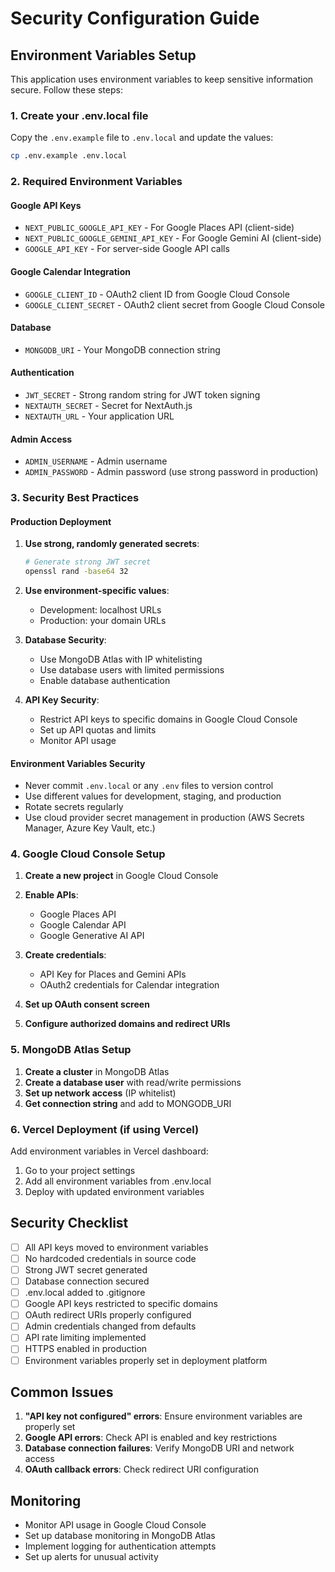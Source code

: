 # Security Configuration Guide

## Environment Variables Setup

This application uses environment variables to keep sensitive information secure. Follow these steps:

### 1. Create your .env.local file

Copy the `.env.example` file to `.env.local` and update the values:

```bash
cp .env.example .env.local
```

### 2. Required Environment Variables

#### Google API Keys
- `NEXT_PUBLIC_GOOGLE_API_KEY` - For Google Places API (client-side)
- `NEXT_PUBLIC_GOOGLE_GEMINI_API_KEY` - For Google Gemini AI (client-side)
- `GOOGLE_API_KEY` - For server-side Google API calls

#### Google Calendar Integration
- `GOOGLE_CLIENT_ID` - OAuth2 client ID from Google Cloud Console
- `GOOGLE_CLIENT_SECRET` - OAuth2 client secret from Google Cloud Console

#### Database
- `MONGODB_URI` - Your MongoDB connection string

#### Authentication
- `JWT_SECRET` - Strong random string for JWT token signing
- `NEXTAUTH_SECRET` - Secret for NextAuth.js
- `NEXTAUTH_URL` - Your application URL

#### Admin Access
- `ADMIN_USERNAME` - Admin username
- `ADMIN_PASSWORD` - Admin password (use strong password in production)

### 3. Security Best Practices

#### Production Deployment
1. **Use strong, randomly generated secrets**:
   ```bash
   # Generate strong JWT secret
   openssl rand -base64 32
   ```

2. **Use environment-specific values**:
   - Development: localhost URLs
   - Production: your domain URLs

3. **Database Security**:
   - Use MongoDB Atlas with IP whitelisting
   - Use database users with limited permissions
   - Enable database authentication

4. **API Key Security**:
   - Restrict API keys to specific domains in Google Cloud Console
   - Set up API quotas and limits
   - Monitor API usage

#### Environment Variables Security
- Never commit `.env.local` or any `.env` files to version control
- Use different values for development, staging, and production
- Rotate secrets regularly
- Use cloud provider secret management in production (AWS Secrets Manager, Azure Key Vault, etc.)

### 4. Google Cloud Console Setup

1. **Create a new project** in Google Cloud Console
2. **Enable APIs**:
   - Google Places API
   - Google Calendar API
   - Google Generative AI API

3. **Create credentials**:
   - API Key for Places and Gemini APIs
   - OAuth2 credentials for Calendar integration

4. **Set up OAuth consent screen**
5. **Configure authorized domains and redirect URIs**

### 5. MongoDB Atlas Setup

1. **Create a cluster** in MongoDB Atlas
2. **Create a database user** with read/write permissions
3. **Set up network access** (IP whitelist)
4. **Get connection string** and add to MONGODB_URI

### 6. Vercel Deployment (if using Vercel)

Add environment variables in Vercel dashboard:
1. Go to your project settings
2. Add all environment variables from .env.local
3. Deploy with updated environment variables

## Security Checklist

- [ ] All API keys moved to environment variables
- [ ] No hardcoded credentials in source code
- [ ] Strong JWT secret generated
- [ ] Database connection secured
- [ ] .env.local added to .gitignore
- [ ] Google API keys restricted to specific domains
- [ ] OAuth redirect URIs properly configured
- [ ] Admin credentials changed from defaults
- [ ] API rate limiting implemented
- [ ] HTTPS enabled in production
- [ ] Environment variables properly set in deployment platform

## Common Issues

1. **"API key not configured" errors**: Ensure environment variables are properly set
2. **Google API errors**: Check API is enabled and key restrictions
3. **Database connection failures**: Verify MongoDB URI and network access
4. **OAuth callback errors**: Check redirect URI configuration

## Monitoring

- Monitor API usage in Google Cloud Console
- Set up database monitoring in MongoDB Atlas
- Implement logging for authentication attempts
- Set up alerts for unusual activity
